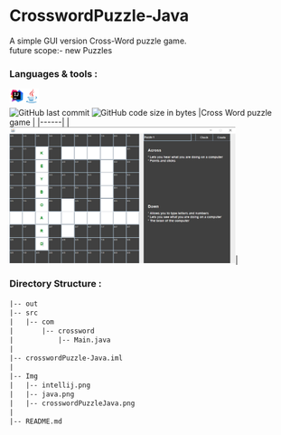 # CrosswordPuzzle-Java
A simple GUI version Cross-Word puzzle game.\
future scope:- new Puzzles
<br/>
### Languages & tools :
<img align="left" alt="Intellij" width="26px" src="./Img/intellij.png">
<img align="left" alt="java" width="26px" src="./Img/java.png">

<br/><br/>
![GitHub last commit](https://img.shields.io/github/last-commit/Ncas-CS/CrosswordPuzzle-Java?color=blue&label=Last%20Commit%3A&style=for-the-badge)
![GitHub code size in bytes](https://img.shields.io/github/languages/code-size/Ncas-CS/CrosswordPuzzle-Java?label=Repo%20Size%3A&style=for-the-badge)
|Cross Word puzzle game |
|------|
|<img src="./Img/crosswordPuzzleJava.png" width="400">|

### Directory Structure :
    |-- out
    |-- src
    |   |-- com
    |       |-- crossword
    |           |-- Main.java
    |          
    |-- crosswordPuzzle-Java.iml
    |
    |-- Img
    |   |-- intellij.png
    |   |-- java.png
    |   |-- crosswordPuzzleJava.png
    |
    |-- README.md

